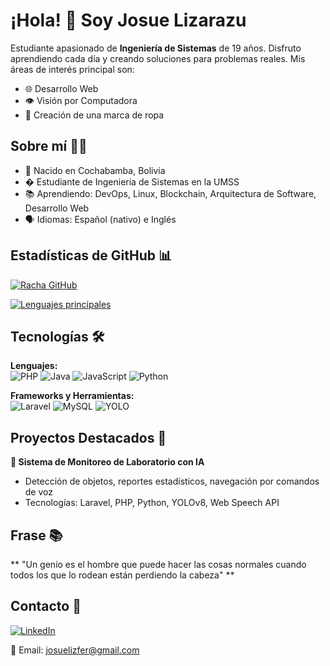 # ¡Hola! 👋 Soy Josue Lizarazu

Estudiante apasionado de **Ingeniería de Sistemas** de 19 años. Disfruto aprendiendo cada día y creando soluciones para problemas reales. 
Mis áreas de interés principal son:
- 🌐 Desarrollo Web
- 👁️ Visión por Computadora
- 👗 Creación de una marca de ropa

## Sobre mí 🧑‍💻
- 📍 Nacido en Cochabamba, Bolivia
- � Estudiante de Ingeniería de Sistemas en la UMSS
- 📚 Aprendiendo: DevOps, Linux, Blockchain, Arquitectura de Software, Desarrollo Web
- 🗣️ Idiomas: Español (nativo) e Inglés

## Estadísticas de GitHub 📊
[![Racha GitHub](https://github-readme-streak-stats.herokuapp.com?user=Bacarrdi&theme=midnight-purple&hide_border=true)](https://git.io/streak-stats)

[![Lenguajes principales](https://github-readme-stats.vercel.app/api/top-langs/?username=Bacarrdi&layout=compact&theme=radical)](https://github.com/anuraghazra/github-readme-stats)

## Tecnologías 🛠️
**Lenguajes:**  
![PHP](https://img.shields.io/badge/PHP-777BB4?logo=php&logoColor=white)
![Java](https://img.shields.io/badge/Java-ED8B00?logo=java&logoColor=white)
![JavaScript](https://img.shields.io/badge/JavaScript-F7DF1E?logo=javascript&logoColor=black)
![Python](https://img.shields.io/badge/Python-3776AB?logo=python&logoColor=white)

**Frameworks y Herramientas:**  
![Laravel](https://img.shields.io/badge/Laravel-FF2D20?logo=laravel&logoColor=white)
![MySQL](https://img.shields.io/badge/MySQL-4479A1?logo=mysql&logoColor=white)
![YOLO](https://img.shields.io/badge/YOLOv8-00FFFF?logo=yolo&logoColor=white)

## Proyectos Destacados 🚀
**🔬 Sistema de Monitoreo de Laboratorio con IA**  
- Detección de objetos, reportes estadísticos, navegación por comandos de voz  
- Tecnologías: Laravel, PHP, Python, YOLOv8, Web Speech API

## Frase 📚 
** "Un genio es el hombre que puede hacer las cosas normales cuando todos los que lo rodean están perdiendo la cabeza" **

## Contacto 📩
[![LinkedIn](https://img.shields.io/badge/LinkedIn-Josué_Lizarazu-0077B5?logo=linkedin)](https://www.linkedin.com/in/josue-lizfer-lizarazu-fern%C3%A1ndez-2a2975364/)

📧 Email: josuelizfer@gmail.com
